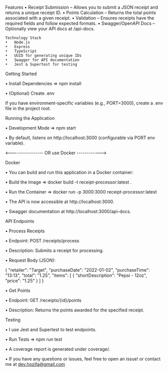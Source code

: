 Features
• Receipt Submission – Allows you to submit a JSON receipt and returns a unique receipt ID.
• Points Calculation – Returns the total points associated with a given receipt.
• Validation – Ensures receipts have the required fields and follow expected formats.
• Swagger/OpenAPI Docs – Optionally view your API docs at /api-docs.

    Technology Stack
    •	Node.js
    •	Express
    •	TypeScript
    •	UUID for generating unique IDs
    •	Swagger for API documentation
    •	Jest & Supertest for testing

Getting Started

• Install Dependencies => npm install

• (Optional) Create .env

If you have environment-specific variables (e.g., PORT=3000), create a .env file in the project root.

Running the Application

• Development Mode => npm start

• By default, listens on http://localhost:3000 (configurable via PORT env variable).

<---------------- OR use Docker ------------>

Docker

• You can build and run this application in a Docker container:

• Build the Image => docker build -t receipt-processor:latest .

• Run the Container => docker run -p 3000:3000 receipt-processor:latest

• The API is now accessible at http://localhost:3000.

• Swagger documentation at http://localhost:3000/api-docs.

API Endpoints

• Process Receipts

• Endpoint: POST /receipts/process

• Description: Submits a receipt for processing.

• Request Body (JSON):

{
"retailer": "Target",
"purchaseDate": "2022-01-02",
"purchaseTime": "13:13",
"total": "1.25",
"items": [
{ "shortDescription": "Pepsi - 12oz", "price": "1.25" }
]
}

• Get Points

• Endpoint: GET /receipts/{id}/points

• Description: Returns the points awarded for the specified receipt.

Testing

• I use Jest and Supertest to test endpoints.

• Run Tests => npm run test

• A coverage report is generated under coverage/.

• If you have any questions or issues, feel free to open an issue! or contact me at dev.hozifa@gmail.com
